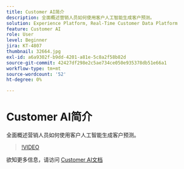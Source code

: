 ```yaml
---
title: Customer AI简介
description: 全面概述营销人员如何使用客户人工智能生成客户预测。
solution: Experience Platform, Real-Time Customer Data Platform
feature: Customer AI
role: User
level: Beginner
jira: KT-4807
thumbnail: 32664.jpg
exl-id: a6a9302f-b9dd-4201-a81e-5c8a2f58b82d
source-git-commit: 42427df298e2c5ae734ce050e935378db51e66a1
workflow-type: tm+mt
source-wordcount: '52'
ht-degree: 0%

---
```


# Customer AI简介

全面概述营销人员如何使用客户人工智能生成客户预测。

>[!VIDEO](https://video.tv.adobe.com/v/32664?quality=12&learn=on)

欲知更多信息，请访问 [Customer AI文档](https://experienceleague.adobe.com/docs/experience-platform/intelligent-services/customer-ai/overview.html)
